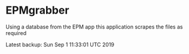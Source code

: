 # EPMgrabber
Using a database from the EPM app this application scrapes the files as required


Latest backup: Sun Sep 1 11:33:01 UTC 2019
